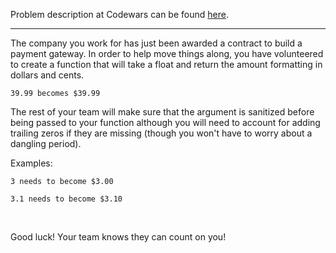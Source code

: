 Problem description at Codewars can be found
[here](https://www.codewars.com/kata/55902c5eaa8069a5b4000083/train/python).

-------------

The company you work for has just been awarded a contract to build a payment gateway. In order to
help move things along, you have volunteered to create a function that will take a float and return
the amount formatting in dollars and cents.
<br>

`39.99 becomes $39.99`
<br>

The rest of your team will make sure that the argument is sanitized before being passed to your
function although you will need to account for adding trailing zeros if they are missing (though you
won't have to worry about a dangling period).
<br>

Examples:
```
3 needs to become $3.00

3.1 needs to become $3.10
```
<br>

Good luck! Your team knows they can count on you!
